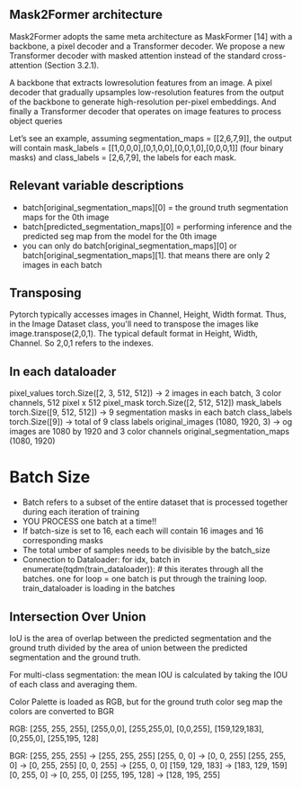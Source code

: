 ## Mask2Former architecture

Mask2Former adopts the same meta architecture as MaskFormer [14] with a backbone, a
pixel decoder and a Transformer decoder. We propose a new
Transformer decoder with masked attention instead of the standard
cross-attention (Section 3.2.1).

A backbone that extracts lowresolution features from an image. A pixel decoder that
gradually upsamples low-resolution features from the output of the backbone to generate high-resolution per-pixel
embeddings. And finally a Transformer decoder that operates on image features to process object queries

Let’s see an example, assuming segmentation_maps = [[2,6,7,9]], the output will contain mask_labels = [[1,0,0,0],[0,1,0,0],[0,0,1,0],[0,0,0,1]] (four binary masks) and class_labels = [2,6,7,9], the labels for each mask.

## Relevant variable descriptions 
- batch[original_segmentation_maps][0] = the ground truth segmentation maps for the 0th image 
- batch[predicted_segmentation_maps][0] = performing inference and the predicted seg map from the model for the 0th image
- you can only do batch[original_segmentation_maps][0] or batch[original_segmentation_maps][1]. that means there are only 2 images in each batch

## Transposing 
Pytorch typically accesses images in Channel, Height, Width format. Thus, in the Image Dataset class, you'll need to transpose the images like image.transpose(2,0,1). The typical default format in Height, Width, Channel. So 2,0,1 refers to the indexes. 
## In each dataloader 

pixel_values torch.Size([2, 3, 512, 512]) -> 2 images in each batch, 3 color channels, 512 pixel x 512 
pixel_mask torch.Size([2, 512, 512])
mask_labels torch.Size([9, 512, 512]) -> 9 segmentation masks in each batch 
class_labels torch.Size([9]) -> total of 9 class labels 
original_images (1080, 1920, 3) -> og images are 1080 by 1920 and 3 color channels 
original_segmentation_maps (1080, 1920)

# Batch Size 
- Batch refers to a subset of the entire dataset that is processed together during each iteration of training
- YOU PROCESS one batch at a time!!
- If batch-size is set to 16, each each will contain 16 images and 16 corresponding masks
- The total umber of samples needs to be divisible by the batch_size
- Connection to Dataloader:   for idx, batch in enumerate(tqdm(train_dataloader)): # this iterates through all the batches. one for loop = one batch is put through the training loop. train_dataloader is loading in the batches


## Intersection Over Union 

IoU is the area of overlap between the predicted segmentation and the ground truth divided by the area of union between the predicted segmentation and the ground truth.

For multi-class segmentation: the mean IOU is calculated by taking the IOU of each class and averaging them. 


Color Palette is loaded as RGB, but for the ground truth color seg map the colors are converted to BGR 

RGB: 
[255, 255, 255], [255,0,0], [255,255,0], [0,0,255], [159,129,183], [0,255,0], [255,195, 128]

BGR: 
[255, 255, 255] -> [255, 255, 255]
[255, 0, 0] -> [0, 0, 255]
[255, 255, 0] -> [0, 255, 255]
[0, 0, 255] -> [255, 0, 0]
[159, 129, 183] -> [183, 129, 159]
[0, 255, 0] -> [0, 255, 0]
[255, 195, 128] -> [128, 195, 255]

